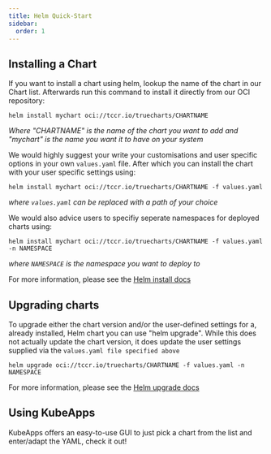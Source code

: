 ```yaml
---
title: Helm Quick-Start
sidebar:
  order: 1
---
```


## Installing a Chart

If you want to install a chart using helm, lookup the name of the chart in our Chart list.
Afterwards run this command to install it directly from our OCI repository:

`helm install mychart oci://tccr.io/truecharts/CHARTNAME`

_Where "CHARTNAME" is the name of the chart you want to add and "mychart" is the name you want it to have on your system_

We would highly suggest your write your customisations and user specific options in your own `values.yaml` file.
After which you can install the chart with your user specific settings using:

`helm install mychart oci://tccr.io/truecharts/CHARTNAME -f values.yaml`

_where `values.yaml` can be replaced with a path of your choice_

We would also advice users to specifiy seperate namespaces for deployed charts using:

`helm install mychart oci://tccr.io/truecharts/CHARTNAME -f values.yaml -n NAMESPACE`

_where `NAMESPACE` is the namespace you want to deploy to_

For more information, please see the [Helm install docs](https://helm.sh/docs/helm/helm_install/)

## Upgrading charts

To upgrade either the chart version and/or the user-defined settings for a, already installed, Helm chart you can use "helm upgrade".
While this does not actually update the chart version, it does update the user settings supplied via the `values.yaml file specified above`

`helm upgrade oci://tccr.io/truecharts/CHARTNAME -f values.yaml -n NAMESPACE`

For more information, please see the [Helm upgrade docs](https://helm.sh/docs/helm/helm_upgrade/)

## Using KubeApps

KubeApps offers an easy-to-use GUI to just pick a chart from the list and enter/adapt the YAML, check it out!
